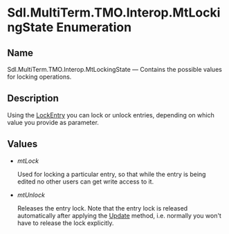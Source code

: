 # Sdl.MultiTerm.TMO.Interop.MtLockingState Enumeration

## Name

Sdl.MultiTerm.TMO.Interop.MtLockingState —          Contains the possible values for locking operations.

## Description
Using the [LockEntry](Sdl.MultiTerm.TMO.Interop.Entry.LockEntry.md) you can lock or unlock entries, depending on which value you provide as parameter.

## Values

* *mtLock*

    Used for locking a particular entry, so that while the entry is being edited no other users can get write access to it.
* *mtUnlock*

    Releases the entry lock. Note that the entry lock is released automatically after applying the [Update](Sdl.MultiTerm.TMO.Interop.EntryContent.Update.md) method, i.e. normally you won't have to release the lock explicitly.


